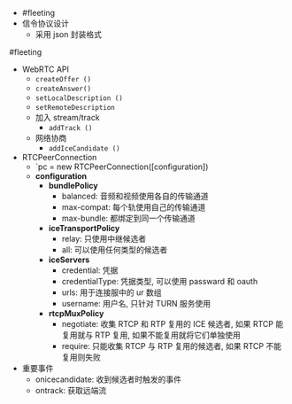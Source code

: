 

- #fleeting
- 信令协议设计
    - 采用 json 封装格式

#fleeting 
- WebRTC API
    - `createOffer ()`
    - `createAnswer()`
    - `setLocalDescription ()`
    - `setRemoteDescription`
    - 加入 stream/track
        - `addTrack ()`
    - 网络协商
        - `addIceCandidate ()`
- RTCPeerConnection
    - `pc = new RTCPeerConnection([configuration])
    - **configuration**
        - **bundlePolicy**
            - balanced: 音频和视频使用各自的传输通道
            - max-compat: 每个轨使用自己的传输通道
            - max-bundle: 都绑定到同一个传输通道
        - **iceTransportPolicy**
            - relay: 只使用中继候选者
            - all: 可以使用任何类型的候选者
        - **iceServers**
            - credential: 凭据
            - credentialType: 凭据类型, 可以使用 passward 和 oauth
            - urls: 用于连接服中的 ur 数组
            - username: 用户名, 只针对 TURN 服务使用
        - **rtcpMuxPolicy**
            - negotiate: 收集 RTCP 和 RTP 复用的 ICE 候选者, 如果 RTCP 能复用就与 RTP 复用, 如果不能复用就将它们单独使用
            - require: 只能收集 RTCP 与 RTP 复用的候选者, 如果 RTCP 不能复用则失败
- 重要事件
    - onicecandidate: 收到候选者时触发的事件
    - ontrack: 获取远端流